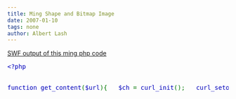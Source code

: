 ```yaml
---
title: Ming Shape and Bitmap Image
date: 2007-01-10
tags: none
author: Albert Lash
---
```

<p><a href="http://www.docunext.com/blog/2007/01/10/ming-examples/">SWF output of this ming php code</a></p>

<pre><span style="color: #000000"><span style="color: #0000BB">&lt;?php


function </span><span style="color: #0000BB">get_content</span><span style="color: #007700">(</span><span style="color: #0000BB">$url</span><span style="color: #007700">){   </span><span style="color: #0000BB">$ch </span><span style="color: #007700">= </span><span style="color: #0000BB">curl_init</span><span style="color: #007700">();   </span><span style="color: #0000BB">curl_setopt </span><span style="color: #007700">(</span><span style="color: #0000BB">$ch</span><span style="color: #007700">, </span><span style="color: #0000BB">CURLOPT_URL</span><span style="color: #007700">, </span><span style="color: #0000BB">$url</span><span style="color: #007700">);   </span><span style="color: #0000BB">curl_setopt </span><span style="color: #007700">(</span><span style="color: #0000BB">$ch</span><span style="color: #007700">, </span><span style="color: #0000BB">CURLOPT_HEADER</span><span style="color: #007700">, </span><span style="color: #0000BB">0</span><span style="color: #007700">);   </span><span style="color: #0000BB">ob_start</span><span style="color: #007700">();   </span><span style="color: #0000BB">curl_exec </span><span style="color: #007700">(</span><span style="color: #0000BB">$ch</span><span style="color: #007700">);   </span><span style="color: #0000BB">curl_close </span><span style="color: #007700">(</span><span style="color: #0000BB">$ch</span><span style="color: #007700">);   </span><span style="color: #0000BB">$string </span><span style="color: #007700">= </span><span style="color: #0000BB">ob_get_contents</span><span style="color: #007700">();   </span><span style="color: #0000BB">ob_end_clean</span><span style="color: #007700">();   return </span><span style="color: #0000BB">$string</span><span style="color: #007700">;   }</span><span style="color: #0000BB">?&gt;</span></span>

